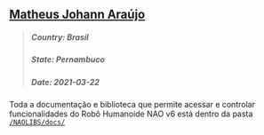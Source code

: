 ## <a href="https://matheusjohannaraujo.herokuapp.com">Matheus Johann Araújo</a>

> ##### Country: Brasil
> ##### State: Pernambuco
> ##### Date: 2021-03-22

Toda a documentação e biblioteca que permite acessar e controlar funcionalidades do Robô Humanoide NAO v6 está dentro da pasta [`/NAOLIBS/docs/`](./NAOLIBS/docs/README.md)
